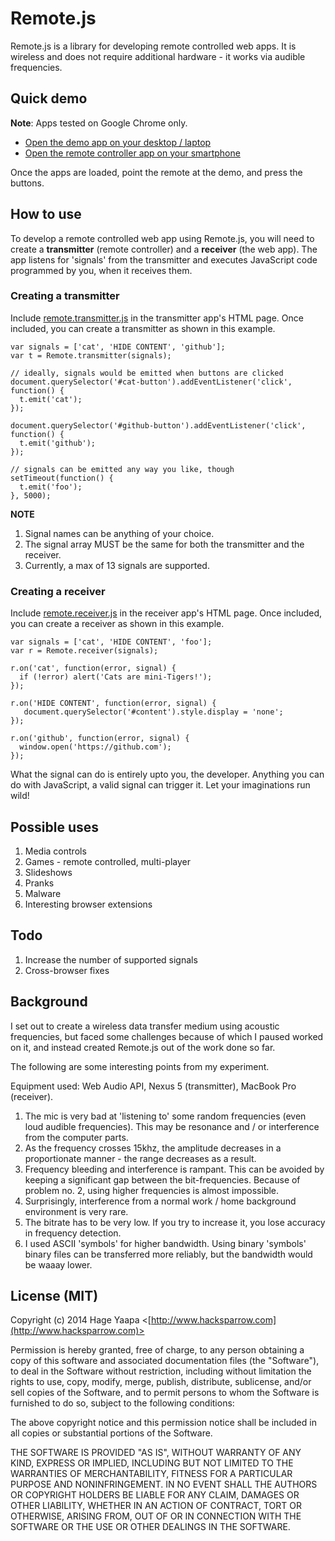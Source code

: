Remote.js
=========

Remote.js is a library for developing remote controlled web apps. It is wireless and does not require additional hardware - it works via audible frequencies.

## Quick demo

**Note**: Apps tested on Google Chrome only.

* [Open the demo app on your desktop / laptop](http://hacksparrow.github.io/remote.js/example/controlled.html)
* [Open the remote controller app on your smartphone](http://hacksparrow.github.io/remote.js/example/controller.html)

Once the apps are loaded, point the remote at the demo, and press the buttons.

## How to use

To develop a remote controlled web app using Remote.js, you will need to create a **transmitter** (remote controller) and a **receiver** (the web app). The  app listens for 'signals' from the transmitter and executes JavaScript code programmed by you, when it receives them.

### Creating a transmitter

Include [remote.transmitter.js](https://raw2.github.com/hacksparrow/remote.js/master/dist/remote.transmitter.js) in the transmitter app's HTML page. Once included, you can create a transmitter as shown in this example.

    var signals = ['cat', 'HIDE CONTENT', 'github'];
    var t = Remote.transmitter(signals);

    // ideally, signals would be emitted when buttons are clicked
    document.querySelector('#cat-button').addEventListener('click', function() {
      t.emit('cat');
    });

    document.querySelector('#github-button').addEventListener('click', function() {
      t.emit('github');
    });

    // signals can be emitted any way you like, though
    setTimeout(function() {
      t.emit('foo');
    }, 5000);

**NOTE**

1. Signal names can be anything of your choice.
2. The signal array MUST be the same for both the transmitter and the receiver.
3. Currently, a max of 13 signals are supported.

### Creating a receiver

Include [remote.receiver.js](https://raw2.github.com/hacksparrow/remote.js/master/dist/remote.receiver.js) in the receiver app's HTML page. Once included, you can create a receiver as shown in this example.

    var signals = ['cat', 'HIDE CONTENT', 'foo'];
    var r = Remote.receiver(signals);

    r.on('cat', function(error, signal) {
      if (!error) alert('Cats are mini-Tigers!');
    });

    r.on('HIDE CONTENT', function(error, signal) {
       document.querySelector('#content').style.display = 'none';
    });

    r.on('github', function(error, signal) {
      window.open('https://github.com');
    });

What the signal can do is entirely upto you, the developer. Anything you can do with JavaScript, a valid signal can trigger it. Let your imaginations run wild!

## Possible uses

1. Media controls
2. Games - remote controlled, multi-player
3. Slideshows
4. Pranks
5. Malware
6. Interesting browser extensions

## Todo

1. Increase the number of supported signals
2. Cross-browser fixes

## Background

I set out to create a wireless data transfer medium using acoustic frequencies, but faced some challenges because of which I paused worked on it, and instead created Remote.js out of the work done so far.

The following are some interesting points from my experiment.

Equipment used: Web Audio API, Nexus 5 (transmitter), MacBook Pro (receiver).

1. The mic is very bad at 'listening to' some random frequencies (even loud audible frequencies). This may be resonance and / or interference from the computer parts.
2. As the frequency crosses 15khz, the amplitude decreases in a proportionate manner - the range decreases as a result.
3. Frequency bleeding and interference is rampant. This can be avoided by keeping a significant gap between the bit-frequencies. Because of problem no. 2, using higher frequencies is almost impossible.
4. Surprisingly, interference from a normal work / home background environment is very rare.
5. The bitrate has to be very low. If you try to increase it, you lose accuracy in frequency detection.
6. I used ASCII 'symbols' for higher bandwidth. Using binary 'symbols' binary files can be transferred more reliably, but the bandwidth would be waaay lower.


## License (MIT)

Copyright (c) 2014 Hage Yaapa <[http://www.hacksparrow.com](http://www.hacksparrow.com)>

Permission is hereby granted, free of charge, to any person obtaining a copy
of this software and associated documentation files (the "Software"), to deal
in the Software without restriction, including without limitation the rights
to use, copy, modify, merge, publish, distribute, sublicense, and/or sell
copies of the Software, and to permit persons to whom the Software is
furnished to do so, subject to the following conditions:

The above copyright notice and this permission notice shall be included in
all copies or substantial portions of the Software.

THE SOFTWARE IS PROVIDED "AS IS", WITHOUT WARRANTY OF ANY KIND, EXPRESS OR
IMPLIED, INCLUDING BUT NOT LIMITED TO THE WARRANTIES OF MERCHANTABILITY,
FITNESS FOR A PARTICULAR PURPOSE AND NONINFRINGEMENT. IN NO EVENT SHALL THE
AUTHORS OR COPYRIGHT HOLDERS BE LIABLE FOR ANY CLAIM, DAMAGES OR OTHER
LIABILITY, WHETHER IN AN ACTION OF CONTRACT, TORT OR OTHERWISE, ARISING FROM, OUT OF OR IN CONNECTION WITH THE SOFTWARE OR THE USE OR OTHER DEALINGS IN THE SOFTWARE.


